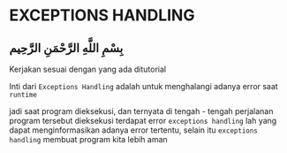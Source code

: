 # EXCEPTIONS HANDLING

## بِسْمِ اللَّهِ الرَّحْمَنِ الرَّحِيم  

Kerjakan sesuai dengan yang ada ditutorial

Inti dari `Exceptions Handling` adalah untuk menghalangi adanya error saat `runtime`

jadi saat program dieksekusi, dan ternyata di tengah - tengah perjalanan program tersebut dieksekusi terdapat error
`exceptions handling` lah yang dapat menginformasikan adanya error tertentu, selain itu `exceptions handling` membuat program kita lebih aman
